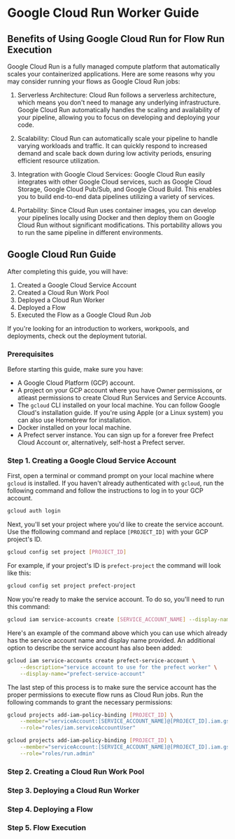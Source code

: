 # Google Cloud Run Worker Guide

## Benefits of Using Google Cloud Run for Flow Run Execution
Google Cloud Run is a fully managed compute platform that automatically scales your containerized applications.
Here are some reasons why you may consider running your flows as Google Cloud Run jobs:

1. Serverless Architecture: Cloud Run follows a serverless architecture, which means you don't need to manage any underlying infrastructure. Google Cloud Run automatically handles the scaling and availability of your pipeline, allowing you to focus on developing and deploying your code.

2. Scalability: Cloud Run can automatically scale your pipeline to handle varying workloads and traffic. It can quickly respond to increased demand and scale back down during low activity periods, ensuring efficient resource utilization.

3. Integration with Google Cloud Services: Google Cloud Run easily integrates with other Google Cloud services, such as Google Cloud Storage, Google Cloud Pub/Sub, and Google Cloud Build. This enables you to build end-to-end data pipelines utilizing a variety of services.

4. Portability: Since Cloud Run uses container images, you can develop your pipelines locally using Docker and then deploy them on Google Cloud Run without significant modifications. This portability allows you to run the same pipeline in different environments.

## Google Cloud Run Guide
After completing this guide, you will have:

1. Created a Google Cloud Service Account
2. Created a Cloud Run Work Pool
3. Deployed a Cloud Run Worker
4. Deployed a Flow
5. Executed the Flow as a Google Cloud Run Job

If you're looking for an introduction to workers, workpools, and deployments, check out the deployment tutorial.

### Prerequisites
Before starting this guide, make sure you have:

- A Google Cloud Platform (GCP) account.
- A project on your GCP account where you have Owner permissions, or atleast permissions to create Cloud Run Services and Service Accounts.
- The `gcloud` CLI installed on your local machine. You can follow Google Cloud's installation guide. If you're using Apple (or a Linux system) you can also use Homebrew for installation.
- Docker installed on your local machine.
- A Prefect server instance. You can sign up for a forever free Prefect Cloud Account or, alternatively, self-host a Prefect server.

### Step 1. Creating a Google Cloud Service Account
First, open a terminal or command prompt on your local machine where `gcloud` is installed. If you haven't already authenticated with `gcloud`, run the following command and follow the instructions to log in to your GCP account.

```bash
gcloud auth login
```

Next, you'll set your project where you'd like to create the service account. Use the ffollowing command and replace `[PROJECT_ID]` with your GCP project's ID.

```bash
gcloud config set project [PROJECT_ID]
```

For example, if your project's ID is `prefect-project` the command will look like this:

```bash
gcloud config set project prefect-project
```

Now you're ready to make the service account. To do so, you'll need to run this command:

```bash
gcloud iam service-accounts create [SERVICE_ACCOUNT_NAME] --display-name="[DISPLAY_NAME]"
```

Here's an example of the command above which you can use which already has the service account name and display name provided. An additional option to describe the service account has also been added:

```bash
gcloud iam service-accounts create prefect-service-account \
    --description="service account to use for the prefect worker" \
    --display-name="prefect-service-account"
```

The last step of this process is to make sure the service account has the proper permissions to execute flow runs as Cloud Run jobs.
Run the following commands to grant the necessary permissions:

```bash
gcloud projects add-iam-policy-binding [PROJECT_ID] \
    --member="serviceAccount:[SERVICE_ACCOUNT_NAME]@[PROJECT_ID].iam.gserviceaccount.com" \
    --role="roles/iam.serviceAccountUser"
```
```bash
gcloud projects add-iam-policy-binding [PROJECT_ID] \
    --member="serviceAccount:[SERVICE_ACCOUNT_NAME]@[PROJECT_ID].iam.gserviceaccount.com" \
    --role="roles/run.admin"
```

### Step 2. Creating a Cloud Run Work Pool

### Step 3. Deploying a Cloud Run Worker

### Step 4. Deploying a Flow

### Step 5. Flow Execution
